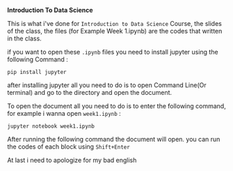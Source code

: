 **Introduction To Data Science**

This is what i've done for `Introduction to Data Science` Course, the slides of the class, the files (for Example Week 1.ipynb) are the codes that written in the class.

if you want to open these `.ipynb` files you need to install jupyter using the following Command :

`pip install jupyter`

after installing jupyter all you need to do is to open Command Line(Or terminal) and go to the directory and open the document.

To open the document all you need to do is to enter the following command, for example i wanna open `week1.ipynb` :

`jupyter notebook week1.ipynb`

After running the following command the document will open. you can run the codes of each block using `Shift+Enter`

At last i need to apologize for my bad english
